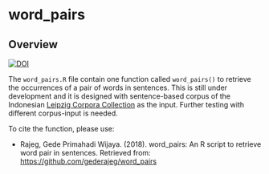 # word_pairs
## Overview

[![DOI](https://zenodo.org/badge/149684099.svg)](https://zenodo.org/badge/latestdoi/149684099)

The `word_pairs.R` file contain one function called `word_pairs()` to retrieve the occurrences of a pair of words in sentences. This is still under development and it is designed with sentence-based corpus of the Indonesian [Leipzig Corpora Collection](http://wortschatz.uni-leipzig.de/en/download) as the input. Further testing with different corpus-input is needed.

To cite the function, please use:

- Rajeg, Gede Primahadi Wijaya. (2018). word_pairs: An R script to retrieve word pair in sentences. Retrieved from: https://github.com/gederajeg/word_pairs

